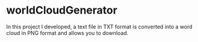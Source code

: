 # worldCloudGenerator
In this project I developed, a text file in TXT format is converted into a word cloud in PNG format and allows you to download.
